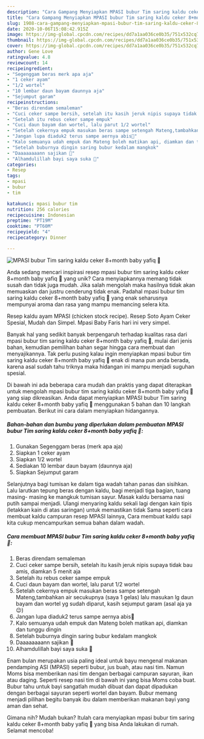 ```yaml
---
description: "Cara Gampang Menyiapkan MPASI bubur Tim saring kaldu ceker 8+month baby yafiq 👶 Anti Gagal"
title: "Cara Gampang Menyiapkan MPASI bubur Tim saring kaldu ceker 8+month baby yafiq 👶 Anti Gagal"
slug: 1908-cara-gampang-menyiapkan-mpasi-bubur-tim-saring-kaldu-ceker-8month-baby-yafiq-anti-gagal
date: 2020-10-06T15:08:42.915Z
image: https://img-global.cpcdn.com/recipes/dd7a1aa036ce0b35/751x532cq70/mpasi-bubur-tim-saring-kaldu-ceker-8month-baby-yafiq-👶-foto-resep-utama.jpg
thumbnail: https://img-global.cpcdn.com/recipes/dd7a1aa036ce0b35/751x532cq70/mpasi-bubur-tim-saring-kaldu-ceker-8month-baby-yafiq-👶-foto-resep-utama.jpg
cover: https://img-global.cpcdn.com/recipes/dd7a1aa036ce0b35/751x532cq70/mpasi-bubur-tim-saring-kaldu-ceker-8month-baby-yafiq-👶-foto-resep-utama.jpg
author: Gene Love
ratingvalue: 4.8
reviewcount: 14
recipeingredient:
- "Segenggam beras merk apa aja"
- "1 ceker ayam"
- "1/2 wortel"
- "10 lembar daun bayam daunnya aja"
- "Sejumput garam"
recipeinstructions:
- "Beras direndam semaleman"
- "Cuci ceker sampe bersih, setelah itu kasih jeruk nipis supaya tidak bau amis, diamkan 5 menit aja"
- "Setelah itu rebus ceker sampe empuk"
- "Cuci daun bayam dan wortel, lalu parut 1/2 wortel"
- "Setelah cekernya empuk masukan beras sampe setengah Mateng,tambahkan air secukupnya (saya 1 gelas) lalu masukan lg daun bayam dan wortel yg sudah diparut, kasih sejumput garam (asal aja ya😉)"
- "Jangan lupa diaduk2 terus sampe aernya abis💃"
- "Kalo semuanya udah empuk dan Mateng boleh matikan api, diamkan dan tunggu dingin"
- "Setelah buburnya dingin saring bubur kedalam mangkok"
- "Daaaaaaaann sajikan 👶"
- "Alhamdulillah bayi saya suka 👏"
categories:
- Resep
tags:
- mpasi
- bubur
- tim

katakunci: mpasi bubur tim 
nutrition: 256 calories
recipecuisine: Indonesian
preptime: "PT19M"
cooktime: "PT60M"
recipeyield: "4"
recipecategory: Dinner

---
```



![MPASI bubur Tim saring kaldu ceker 8+month baby yafiq 👶](https://img-global.cpcdn.com/recipes/dd7a1aa036ce0b35/751x532cq70/mpasi-bubur-tim-saring-kaldu-ceker-8month-baby-yafiq-👶-foto-resep-utama.jpg)

Anda sedang mencari inspirasi resep mpasi bubur tim saring kaldu ceker 8+month baby yafiq 👶 yang unik? Cara menyiapkannya memang tidak susah dan tidak juga mudah. Jika salah mengolah maka hasilnya tidak akan memuaskan dan justru cenderung tidak enak. Padahal mpasi bubur tim saring kaldu ceker 8+month baby yafiq 👶 yang enak seharusnya mempunyai aroma dan rasa yang mampu memancing selera kita.

Resep kaldu ayam MPASI (chicken stock recipe). Resep Soto Ayam Ceker Spesial, Mudah dan Simpel. Mpasi Baby Faris hari ini very simpel.

Banyak hal yang sedikit banyak berpengaruh terhadap kualitas rasa dari mpasi bubur tim saring kaldu ceker 8+month baby yafiq 👶, mulai dari jenis bahan, kemudian pemilihan bahan segar hingga cara membuat dan menyajikannya. Tak perlu pusing kalau ingin menyiapkan mpasi bubur tim saring kaldu ceker 8+month baby yafiq 👶 enak di mana pun anda berada, karena asal sudah tahu triknya maka hidangan ini mampu menjadi suguhan spesial.


Di bawah ini ada beberapa cara mudah dan praktis yang dapat diterapkan untuk mengolah mpasi bubur tim saring kaldu ceker 8+month baby yafiq 👶 yang siap dikreasikan. Anda dapat menyiapkan MPASI bubur Tim saring kaldu ceker 8+month baby yafiq 👶 menggunakan 5 bahan dan 10 langkah pembuatan. Berikut ini cara dalam menyiapkan hidangannya.

<!--inarticleads1-->

##### Bahan-bahan dan bumbu yang diperlukan dalam pembuatan MPASI bubur Tim saring kaldu ceker 8+month baby yafiq 👶:

1. Gunakan Segenggam beras (merk apa aja)
1. Siapkan 1 ceker ayam
1. Siapkan 1/2 wortel
1. Sediakan 10 lembar daun bayam (daunnya aja)
1. Siapkan Sejumput garam


Selanjutnya bagi tumisan ke dalam tiga wadah tahan panas dan sisihkan. Lalu larutkan tepung beras dengan kaldu, bagi menjadi tiga bagian, tuang masing- masing ke mangkuk tumisan sayur. Masak kaldu bersama nasi putih sampai menjadi. Ulangi menyaring kaldu sekali lagi dengan kain tipis (letakkan kain di atas saringan) untuk memastikan tidak Sama seperti cara membuat kaldu campuran resep MPASI lainnya, Cara membuat kaldu sapi kita cukup mencampurkan semua bahan dalam wadah. 

<!--inarticleads2-->

##### Cara membuat MPASI bubur Tim saring kaldu ceker 8+month baby yafiq 👶:

1. Beras direndam semaleman
1. Cuci ceker sampe bersih, setelah itu kasih jeruk nipis supaya tidak bau amis, diamkan 5 menit aja
1. Setelah itu rebus ceker sampe empuk
1. Cuci daun bayam dan wortel, lalu parut 1/2 wortel
1. Setelah cekernya empuk masukan beras sampe setengah Mateng,tambahkan air secukupnya (saya 1 gelas) lalu masukan lg daun bayam dan wortel yg sudah diparut, kasih sejumput garam (asal aja ya😉)
1. Jangan lupa diaduk2 terus sampe aernya abis💃
1. Kalo semuanya udah empuk dan Mateng boleh matikan api, diamkan dan tunggu dingin
1. Setelah buburnya dingin saring bubur kedalam mangkok
1. Daaaaaaaann sajikan 👶
1. Alhamdulillah bayi saya suka 👏


Enam bulan merupakan usia paling ideal untuk bayu mengenal makanan pendamping ASI (MPASI) seperti bubur, jus buah, atau nasi tim. Namun Moms bisa memberikan nasi tim dengan berbagai campuran sayuran, ikan atau daging. Seperti resep nasi tim di bawah ini yang bisa Moms coba buat. Bubur tahu untuk bayi sangatlah mudah dibuat dan dapat dipadukan dengan berbagai sayuran seperti wortel dan bayam. Bubur memang menjadi pilihan begitu banyak ibu dalam memberikan makanan bayi yang aman dan sehat. 

Gimana nih? Mudah bukan? Itulah cara menyiapkan mpasi bubur tim saring kaldu ceker 8+month baby yafiq 👶 yang bisa Anda lakukan di rumah. Selamat mencoba!
